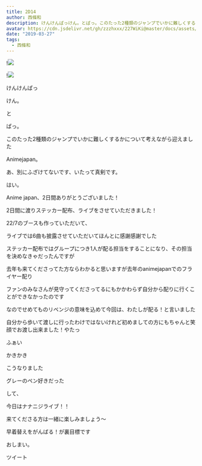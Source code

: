 ```yaml
---
title: 2D14
author: 西條和
description: けんけんぱっけん。とぱっ。このたった2種類のジャンプでいかに難しくするかについて考えながら迎えました...
avatar: https://cdn.jsdelivr.net/gh/zzzhxxx/227WiKi@master/docs/assets/photo/avatar/nagomi.jpg
date: "2019-03-27"
tags:
  - 西條和
---
```


!![](https://cdn.jsdelivr.net/gh/zzzhxxx/227WiKi-image@master/blog-image/nagomi-2019-03-27_1.jpg)

!![](https://cdn.jsdelivr.net/gh/zzzhxxx/227WiKi-image@master/blog-image/nagomi-2019-03-27_2.jpg)















けんけんぱっ












けん。


と


ぱっ。











このたった2種類のジャンプでいかに難しくするかについて考えながら迎えました









Animejapan。












あ、別にふざけてないです、いたって真剣です。














はい。











Anime japan、2日間ありがとうございました！









2日間に渡りステッカー配布、ライブをさせていただきました！










22/7のブースも作っていただいて、

ライブでは6曲も披露させていただいてほんとに感謝感謝でした














ステッカー配布ではグループにつき1人が配る担当をすることになり、その担当を決めなきゃだったんですが











去年も来てくださってた方ならわかると思いますが去年のanimejapanでのフライヤー配り











ファンのみなさんが見守ってくださってるにもかかわらず自分から配りに行くことができなかったのです










なのでせめてものリベンジの意味を込めて今回は、わたしが配る！と言いました













自分から歩いて渡しに行ったわけではないけれど初めましての方にもちゃんと笑顔でお渡し出来ました！やたっ







ふぁい







かきかき














こうなりました













グレーのペン好きだった













して、


今日はナナニジライブ！！











来てくださる方は一緒に楽しみましょう〜













早着替えをがんばる！が裏目標です





















おしまい。


ツイート



